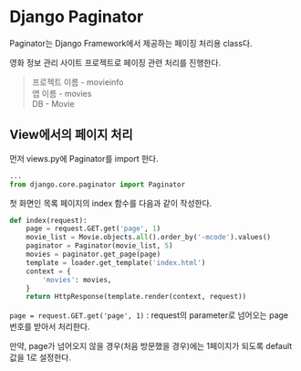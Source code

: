 # Django Paginator
Paginator는 Django Framework에서 제공하는 페이징 처리용 class다.

영화 정보 관리 사이트 프로젝트로 페이징 관련 처리를 진행한다.
> 프로젝트 이름 - movieinfo<br>
앱 이름 - movies<br>
DB - Movie

## View에서의 페이지 처리
먼저 views.py에 Paginator를 import 한다.
```python
...
from django.core.paginator import Paginator
```

첫 화면인 목록 페이지의 index 함수를 다음과 같이 작성한다.
```python
def index(request):
    page = request.GET.get('page', 1)
    movie_list = Movie.objects.all().order_by('-mcode').values()
    paginator = Paginator(movie_list, 5)
    movies = paginator.get_page(page)
    template = loader.get_template('index.html')
    context = {
        'movies': movies,
    }
    return HttpResponse(template.render(context, request))
```

```page = request.GET.get('page', 1)``` : request의 parameter로 넘어오는 page 번호를 받아서 처리한다.

만약, page가 넘어오지 않을 경우(처음 방문했을 경우)에는 1페이지가 되도록 default 값을 1로 설정한다.
